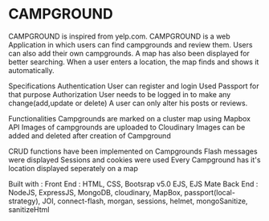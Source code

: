 # CAMPGROUND

CAMPGROUND is inspired from yelp.com. CAMPGROUND is a web Application in which users can find campgrounds and review them. Users can also add their own campgrounds. A map has also been displayed for better searching. When a user enters a location, the map finds and shows it automatically.

Specifications
Authentication User can register and login Used Passport for that purpose Authorization User needs to be logged in to make any change(add,update or delete) A user can only alter his posts or reviews.

Functionalities 
Campgrounds are marked on a cluster map using Mapbox API Images of campgrounds are uploaded to Cloudinary Images can be added and deleted after creation of Campground 

CRUD functions have been implemented on Campgrounds Flash messages were displayed Sessions and cookies were used Every Campground has it's location displayed seperately on a map

Built with :
Front End : HTML, CSS, Bootsrap v5.0 EJS, EJS Mate 
Back End : NodeJS, ExpressJS, MongoDB, cloudinary, MapBox, passport(local-strategy), JOI, connect-flash, morgan, sessions, helmet, mongoSanitize, sanitizeHtml
